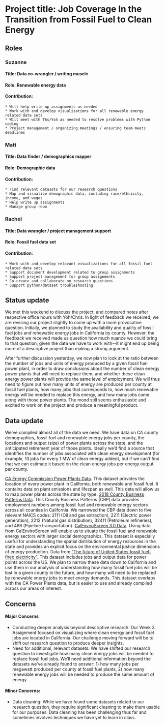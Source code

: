 # **Project title:** Job Coverage In the Transition from Fossil Fuel to Clean Energy

## **Roles**
### Suzanne
#### Title: Data co-wrangler / writing muscle
#### Role: Renewable energy data
#### Contribution:
    * Will help write up assignments as needed
    * Work with and develop visualizations for all renewable energy related data sets
    * Will meet with TAs/Yoh as needed to resolve problems with Python coding
    * Project management / organizing meetings / ensuring team meets deadlines

### Matt
#### Title: Data finder / demographics mapper
#### Role: Demographic data
#### Contribution:
    * Find relevant datasets for our research questions
    * Map and visualize demographic data, including race/ethnicity, income, and wages
    * Help write up assignments
    * Manage group repo

### Rachel
#### Title: Data wrangler / project management support 
#### Role: Fossil fuel data set
#### Contribution: 
    * Work with and develop relevant visualizations for all fossil fuel related data sets
    * Support document development related to group assignments
    * Support project management for group assignments 
    * Co-create and collaborate on research questions 
    * Support python/dataset troubleshooting 
    
## **Status update**

We met this weekend to discuss the project, and compared notes after respective office hours with Yoh/Chris. In light of feedback we received, we are revising our project slightly to come up with a more provocative question. Initially, we planned to study the availability and quality of fossil fuel jobs and renewable energy jobs in California by county. However, the feedback we received made us question how much nuance we could bring to that question, given the data we have to work with--it might end up being more of a descriptive project than making a strong argument. 

After further discussion yesterday, we now plan to look at the ratio between the number of jobs and units of energy produced by a given fossil fuel power plant, in order to draw conclusions about the number of clean energy power plants that will need to replace them, and whether these clean energy power plants will provide the same level of employment. We will thus need to figure out how many units of energy are produced per county at fossil fuel plants, how many jobs that corresponds to, how much renewable energy will be needed to replace this energy, and how many jobs come along with those power plants. The mood still seems enthusiastic and excited to work on the project and produce a meaningful product.

## **Data update**

We’ve compiled almost all of the data we need. We have data on CA county demographics, fossil fuel and renewable energy jobs per county, the locations and output (size) of power plants across the state, and the anticipated retirement year of those plants. Ideally we’d find a source that identifies the number of jobs associated with clean energy development (for example, 10 jobs for every 1 MW of clean energy added), but if we can’t find that we can estimate it based on the clean energy jobs per energy output per county.

[CA Energy Commission Power Plants Data](https://cecgis-caenergy.opendata.arcgis.com/datasets/california-power-plants/data?geometry=-154.211%2C31.065%2C-75.461%2C43.271). This dataset provides the location of every power plant in California, both renewable and fossil fuel. It contains data on plant emissions and lifespan as well. This data will allow us to map power plants across the state by type.
[2018 County Business Patterns Data](https://data.census.gov/cedsci/table?g=0400000US06.050000&d=ANN%20Business%20Patterns%20County%20Business%20Patterns&n=2111%3A2211%3A2212%3A32411%3A486&tid=CBP2018.CB1800CBP&hidePreview=true). This County Business Patterns (CBP) data provides employment numbers among fossil fuel and renewable energy sectors across all counties in California. We narrowed the CBP data down to five relevant NAICS codes: 2111 (Oil and gas extraction), 2211 (Electric power generation), 2212 (Natural gas distribution), 32411 (Petroleum refineries), and 486 (Pipeline transportation). 
[CalEnviroScreen 3.0 Data](https://oehha.ca.gov/media/downloads/calenviroscreen/document/ces3results.xlsx). Using data from CalEnviroScreen will enable us to situate the fossil fuel and renewable energy sectors with larger social demographics. This dataset is especially useful for understanding the spatial distribution of energy resources in the state and provides an explicit focus on the environmental justice dimensions of energy production.
Data from [“The future of United States fossil fuel-fired electricity”](http://emilygrubert.org/wp-content/uploads/2020/12/fossil_transition-script.html). This dataset includes jobs and output data for power points across the US. We plan to narrow these data down to California and use them in our analysis of understanding how many fossil fuel jobs will be lost in a given county in the future, and how many will need to be replaced by renewable energy jobs to meet energy demands. This dataset overlaps with the CA Power Plants data, but is easier to use and already compiled across our areas of interest.

## **Concerns**

#### Major Concerns
   * Conducting deeper analysis beyond descriptive research: Our Week 3 Assignment focused on visualizing where clean energy and fossil fuel jobs are located in California. Our challenge moving forward will be to shift our research question to produce deeper insights.
   * Need for additional, relevant datasets: We have shifted our research question to investigate how many clean energy jobs will be needed to replace fossil fuel jobs. We’ll need additional information beyond the datasets we’ve already found to answer: 1) how many jobs per megawatt produced per county at fossil fuel plants, 2) how many renewable energy jobs will be needed to produce the same amount of energy. 
    
#### Minor Concerns:
   * Data cleaning: While we have found some datasets related to our research question, they require significant cleaning to make them usable for our purposes. Data cleaning has been challenging thus far and sometimes involves techniques we have yet to learn in class. 
 
